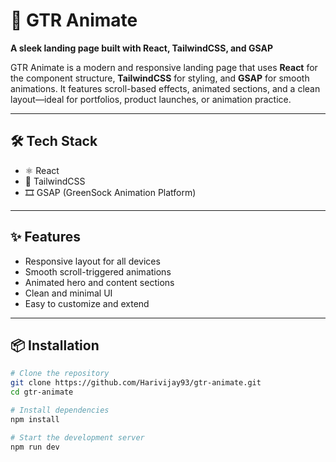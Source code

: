 # 🚀 GTR Animate

**A sleek landing page built with React, TailwindCSS, and GSAP**

GTR Animate is a modern and responsive landing page that uses **React** for the component structure, **TailwindCSS** for styling, and **GSAP** for smooth animations. It features scroll-based effects, animated sections, and a clean layout—ideal for portfolios, product launches, or animation practice.

---

## 🛠 Tech Stack

- ⚛️ React  
- 🎨 TailwindCSS  
- 🎞️ GSAP (GreenSock Animation Platform)

---

## ✨ Features

- Responsive layout for all devices  
- Smooth scroll-triggered animations  
- Animated hero and content sections  
- Clean and minimal UI  
- Easy to customize and extend

---

## 📦 Installation

```bash
# Clone the repository
git clone https://github.com/Harivijay93/gtr-animate.git
cd gtr-animate

# Install dependencies
npm install

# Start the development server
npm run dev
